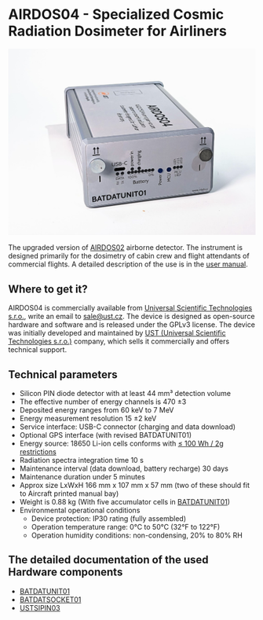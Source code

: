 # AIRDOS04 - Specialized Cosmic Radiation Dosimeter for Airliners

![AIRDOS04](doc/img/AIRDOS04.jpg)

The upgraded version of [AIRDOS02](https://github.com/UniversalScientificTechnologies/AIRDOS02) airborne detector. The instrument is designed primarily for the dosimetry of cabin crew and flight attendants of commercial flights. A detailed description of the use is in the [user manual](https://docs.dos.ust.cz/airdos/AIRDOS04).

## Where to get it?

AIRDOS04 is commercially available from [Universal Scientific Technologies s.r.o.](https://www.ust.cz/), write an email to sale@ust.cz.
The device is designed as open-source hardware and software and is released under the GPLv3 license. The device was initially developed and maintained by [UST (Universal Scientific Technologies s.r.o.)](https://www.ust.cz) company, which sells it commercially and offers technical support.

## Technical parameters

  * Silicon PIN diode detector with at least 44 mm³ detection volume
  * The effective number of energy channels is 470 ±3
  * Deposited energy ranges from 60 keV to 7 MeV
  * Energy measurement resolution 15 ±2 keV
  * Service interface:  USB-C connector (charging and data download)
  * Optional GPS interface (with revised BATDATUNIT01)
  * Energy source: 18650 Li-ion cells conforms with [≤ 100 Wh / 2g restrictions](https://www.iata.org/contentassets/6fea26dd84d24b26a7a1fd5788561d6e/passenger-lithium-battery.pdf)
  * Radiation spectra integration time 10 s
  * Maintenance interval (data download, battery recharge)  30 days
  * Maintenance duration under 5 minutes
  * Approx size LxWxH 166 mm x 107 mm x 57 mm (two  of these should fit to Aircraft printed manual bay)
  * Weight is 0.88 kg (With five accumulator cells in [BATDATUNIT01](https://github.com/mlab-modules/BATDATUNIT01))
  * Environmental operational conditions
    * Device protection: IP30 rating (fully assembled)
    * Operation temperature range: 0°C to 50°C (32°F to 122°F)
    * Operation humidity conditions: non-condensing, 20% to 80% RH

## The detailed documentation of the used Hardware components

  * [BATDATUNIT01](https://github.com/mlab-modules/BATDATUNIT01)
  * [BATDATSOCKET01](https://github.com/mlab-modules/BATDATSOCKET01)
  * [USTSIPIN03](https://github.com/ust-modules/USTSIPIN03)
  



